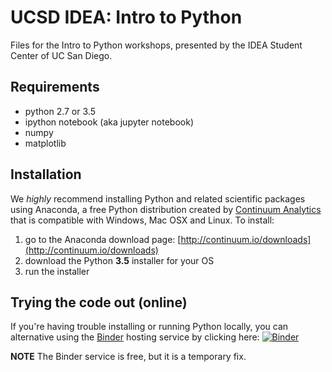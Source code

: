 # UCSD IDEA: Intro to Python
Files for the Intro to Python workshops, presented by the IDEA Student Center of UC San Diego.

## Requirements
- python 2.7 or 3.5
- ipython notebook (aka jupyter notebook)
- numpy
- matplotlib

## Installation
We *highly* recommend installing Python and related scientific packages using Anaconda, a free Python distribution created by [Continuum Analytics](http://continuum.io/) that is compatible with Windows, Mac OSX and Linux. To install:

1. go to the Anaconda download page: [http://continuum.io/downloads](http://continuum.io/downloads)
2. download the Python **3.5** installer for your OS
3. run the installer


## Trying the code out (online)
If you're having trouble installing or running Python locally, you can alternative using the [Binder](http://mybinder.org/) hosting service by clicking here: [![Binder](http://mybinder.org/badge.svg)](http://mybinder.org/repo/ucsdidea/intro_to_python)

**NOTE** The Binder service is free, but it is a temporary fix.
